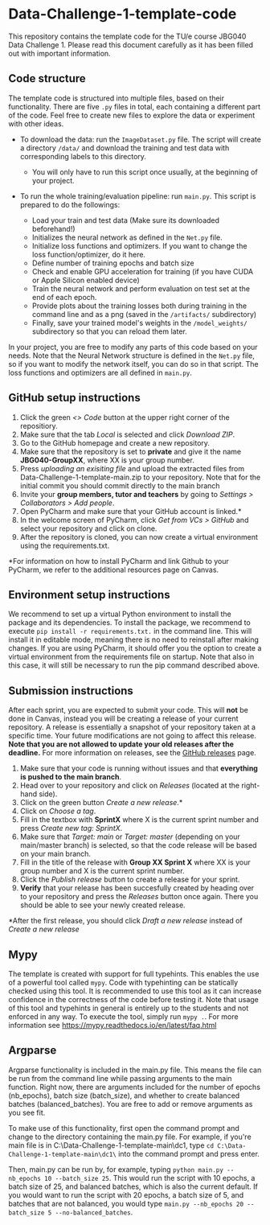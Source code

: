 # Data-Challenge-1-template-code
This repository contains the template code for the TU/e course JBG040 Data Challenge 1.
Please read this document carefully as it has been filled out with important information.

## Code structure
The template code is structured into multiple files, based on their functionality. 
There are five `.py` files in total, each containing a different part of the code. 
Feel free to create new files to explore the data or experiment with other ideas.

- To download the data: run the `ImageDataset.py` file. The script will create a directory `/data/` and download the training and test data with corresponding labels to this directory. 
    - You will only have to run this script once usually, at the beginning of your project.

- To run the whole training/evaluation pipeline: run `main.py`. This script is prepared to do the followings:
    - Load your train and test data (Make sure its downloaded beforehand!)
    - Initializes the neural network as defined in the `Net.py` file.
    - Initialize loss functions and optimizers. If you want to change the loss function/optimizer, do it here.
    - Define number of training epochs and batch size
    - Check and enable GPU acceleration for training (if you have CUDA or Apple Silicon enabled device)
    - Train the neural network and perform evaluation on test set at the end of each epoch.
    - Provide plots about the training losses both during training in the command line and as a png (saved in the `/artifacts/` subdirectory)
    - Finally, save your trained model's weights in the `/model_weights/` subdirectory so that you can reload them later.

In your project, you are free to modify any parts of this code based on your needs. 
Note that the Neural Network structure is defined in the `Net.py` file, so if you want to modify the network itself, you can do so in that script.
The loss functions and optimizers are all defined in `main.py`.

## GitHub setup instructions
1. Click the green *<> Code* button at the upper right corner of the repositiory.
2. Make sure that the tab *Local* is selected and click *Download ZIP*.
3. Go to the GitHub homepage and create a new repository.
4. Make sure that the repository is set to **private** and give it the name **JBG040-GroupXX**, where XX is your group number.
5. Press *uploading an exisiting file* and upload the extracted files from Data-Challenge-1-template-main.zip to your repository. Note that for the initial commit you should commit directly to the main branch
6. Invite your **group members, tutor and teachers** by going to *Settings > Collaborators > Add people*.
7. Open PyCharm and make sure that your GitHub account is linked.*
8. In the welcome screen of PyCharm, click *Get from VCs > GitHub* and select your repository and click on clone.
9. After the repository is cloned, you can now create a virtual environment using the requirements.txt.

*For information on how to install PyCharm and link Github to your PyCharm, we refer to the additional resources page on Canvas.


## Environment setup instructions
We recommend to set up a virtual Python environment to install the package and its dependencies. To install the package, we recommend to execute `pip install -r requirements.txt.` in the command line. This will install it in editable mode, meaning there is no need to reinstall after making changes. If you are using PyCharm, it should offer you the option to create a virtual environment from the requirements file on startup. Note that also in this case, it will still be necessary to run the pip command described above.

## Submission instructions
After each sprint, you are expected to submit your code. This will **not** be done in Canvas, instead you will be creating a release of your current repository. 
A release is essentially a snapshot of your repository taken at a specific time. 
Your future modifications are not going to affect this release.
**Note that you are not allowed to update your old releases after the deadline.**
For more information on releases, see the [GitHub releases](https://docs.github.com/en/repositories/releasing-projects-on-github/about-releases) page.

1. Make sure that your code is running without issues and that **everything is pushed to the main branch**.
2. Head over to your repository and click on *Releases* (located at the right-hand side).
3. Click on the green button *Create a new release*.*
4. Click on *Choose a tag*.
5. Fill in the textbox with **SprintX** where X is the current sprint number and press *Create new tag: SprintX*. 
6. Make sure that *Target: main* or *Target: master* (depending on your main/master branch) is selected, so that the code release will be based on your main branch. 
7. Fill in the title of the release with **Group XX Sprint X** where XX is your group number and X is the current sprint number.
8. Click the *Publish release* button to create a release for your sprint.
9. **Verify** that your release has been succesfully created by heading over to your repository and press the *Releases* button once again. There you should be able to see your newly created release.

*After the first release, you should click *Draft a new release* instead of *Create a new release*

## Mypy
The template is created with support for full typehints. This enables the use of a powerful tool called `mypy`. Code with typehinting can be statically checked using this tool. It is recommended to use this tool as it can increase confidence in the correctness of the code before testing it. Note that usage of this tool and typehints in general is entirely up to the students and not enforced in any way. To execute the tool, simply run `mypy .`. For more information see https://mypy.readthedocs.io/en/latest/faq.html

## Argparse
Argparse functionality is included in the main.py file. This means the file can be run from the command line while passing arguments to the main function. Right now, there are arguments included for the number of epochs (nb_epochs), batch size (batch_size), and whether to create balanced batches (balanced_batches). You are free to add or remove arguments as you see fit.

To make use of this functionality, first open the command prompt and change to the directory containing the main.py file.
For example, if you're main file is in C:\Data-Challenge-1-template-main\dc1\, 
type `cd C:\Data-Challenge-1-template-main\dc1\` into the command prompt and press enter.

Then, main.py can be run by, for example, typing `python main.py --nb_epochs 10 --batch_size 25`.
This would run the script with 10 epochs, a batch size of 25, and balanced batches, which is also the current default.
If you would want to run the script with 20 epochs, a batch size of 5, and batches that are not balanced, 
you would type `main.py --nb_epochs 20 --batch_size 5 --no-balanced_batches`.
